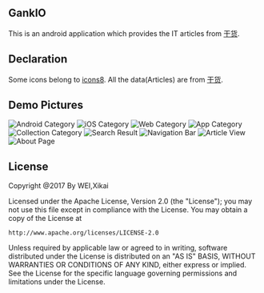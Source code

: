 ## GankIO
This is an android application which provides the IT articles from [干货](http://gank.io).

## Declaration
Some icons belong to [icons8](https://icons8.com).
All the data(Articles) are from [干货](http://gank.io).   

## Demo Pictures
![Android Category](./pictures/GankIO_Android_Picture.png)
![iOS Category](./pictures/GankIO_iOS_Picture.png)
![Web Category](./pictures/GankIO_Web_Picture.png)
![App Category](./pictures/GankIO_App_Picture.png)
![Collection Category](./pictures/GankIO_Collection_Picture.png)
![Search Result](./pictures/GankIO_Search_Picture.png)
![Navigation Bar](./pictures/GankIO_Navigation_Picture.png)
![Article View](./pictures/GankIO_View_Picture.png)
![About Page](./picture/GankIO_About_Picture.png)

## License
Copyright @2017 By WEI,Xikai  
 
Licensed under the Apache License, Version 2.0 (the "License");
you may not use this file except in compliance with the License.
You may obtain a copy of the License at

    http://www.apache.org/licenses/LICENSE-2.0

Unless required by applicable law or agreed to in writing, software
distributed under the License is distributed on an "AS IS" BASIS,
WITHOUT WARRANTIES OR CONDITIONS OF ANY KIND, either express or implied.
See the License for the specific language governing permissions and
limitations under the License.
